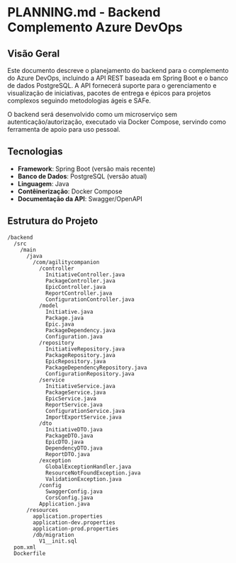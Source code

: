 # PLANNING.md - Backend Complemento Azure DevOps

## Visão Geral

Este documento descreve o planejamento do backend para o complemento do Azure DevOps, incluindo a API REST baseada em Spring Boot e o banco de dados PostgreSQL. A API fornecerá suporte para o gerenciamento e visualização de iniciativas, pacotes de entrega e épicos para projetos complexos seguindo metodologias ágeis e SAFe.

O backend será desenvolvido como um microserviço sem autenticação/autorização, executado via Docker Compose, servindo como ferramenta de apoio para uso pessoal.

## Tecnologias

- **Framework**: Spring Boot (versão mais recente)
- **Banco de Dados**: PostgreSQL (versão atual)
- **Linguagem**: Java
- **Contêinerização**: Docker Compose
- **Documentação da API**: Swagger/OpenAPI

## Estrutura do Projeto

```
/backend
  /src
    /main
      /java
        /com/agilitycompanion
          /controller
            InitiativeController.java
            PackageController.java
            EpicController.java
            ReportController.java
            ConfigurationController.java
          /model
            Initiative.java
            Package.java
            Epic.java
            PackageDependency.java
            Configuration.java
          /repository
            InitiativeRepository.java
            PackageRepository.java
            EpicRepository.java
            PackageDependencyRepository.java
            ConfigurationRepository.java
          /service
            InitiativeService.java
            PackageService.java
            EpicService.java
            ReportService.java
            ConfigurationService.java
            ImportExportService.java
          /dto
            InitiativeDTO.java
            PackageDTO.java
            EpicDTO.java
            DependencyDTO.java
            ReportDTO.java
          /exception
            GlobalExceptionHandler.java
            ResourceNotFoundException.java
            ValidationException.java
          /config
            SwaggerConfig.java
            CorsConfig.java
          Application.java
      /resources
        application.properties
        application-dev.properties
        application-prod.properties
        /db/migration
          V1__init.sql
  pom.xml
  Dockerfile
```